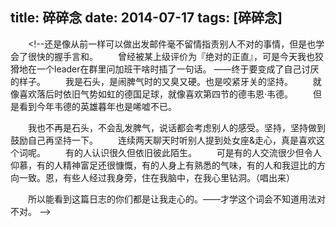 title: 碎碎念
date: 2014-07-17
tags: [碎碎念]
---
　　<!--还是像从前一样可以做出发邮件毫不留情指责别人不对的事情，但是也学会了很快的握手言和。
　　曾经被某上级评价为『绝对的正直』，可是今天我也狡猾地在一个leader在群里问加班干啥时插了一句话。
——终于要变成了自己讨厌的样子。
　　我是石头，是闹脾气时的又臭又硬。也是咬紧牙关的坚持。
　　就像喜欢落后时依旧气势如虹的德国足球，就像喜欢第四节的德韦恩·韦德。
　　但是看到今年韦德的英雄暮年也是唏嘘不已。

　　我也不再是石头，不会乱发脾气，说话都会考虑别人的感受。坚持，坚持做到鼓励自己再坚持一下。
　　连续两天聊天时听别人提到处女座&走心，真是喜欢这个词呢。
　　有的人认识很久但依旧彼此陌生。
　　可是有的人交流很少但令人仰慕，有的人精神富足还很慷慨，有的人身上有熟悉的气味，有的人和我逗比的方向一致。恩，有些人经过我身旁，住在我脑中，在我心里钻洞。（唱出来）

　　所以能看到这篇日志的你们都是让我走心的。——才学这个词会不知道用法对不对。
-->
